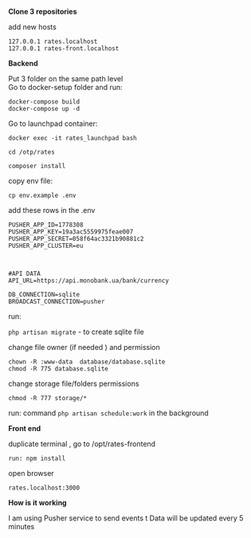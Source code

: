
**Clone 3 repositories**   
  
add new hosts  
  

    127.0.0.1 rates.localhost  
    127.0.0.1 rates-front.localhost  

**Backend**
  
Put 3 folder on the same path level   
Go to docker-setup folder and run:   

    docker-compose build  
    docker-compose up -d  

 
  
Go to launchpad container:  
  

    docker exec -it rates_launchpad bash  

> 
  

    cd /otp/rates  

  >

    composer install  

copy env file:  
  

    cp env.example .env  

  
add these rows in the .env  
  

    PUSHER_APP_ID=1778308  
    PUSHER_APP_KEY=19a3ac5559975feae007  
    PUSHER_APP_SECRET=058f64ac3321b90881c2  
    PUSHER_APP_CLUSTER=eu  

  

    #API DATA  
    API_URL=https://api.monobank.ua/bank/currency  
      
    DB_CONNECTION=sqlite    
    BROADCAST_CONNECTION=pusher

  
run:  
  
`php artisan migrate`  -  to create sqlite file  
  
change file owner (if needed ) and permission  

    chown -R :www-data  database/database.sqlite  
    chmod -R 775 database.sqlite  

  
change storage file/folders permissions   

    chmod -R 777 storage/*  

  
run: command `php artisan schedule:work` in the background  
  
  **Front end**
  
duplicate terminal , go to /opt/rates-frontend  
  

    run: npm install  

  
open browser  

    rates.localhost:3000

  
  
  
**How is it working** 
  
  I am using Pusher service to send events t 
  Data will be updated every 5 minutes
